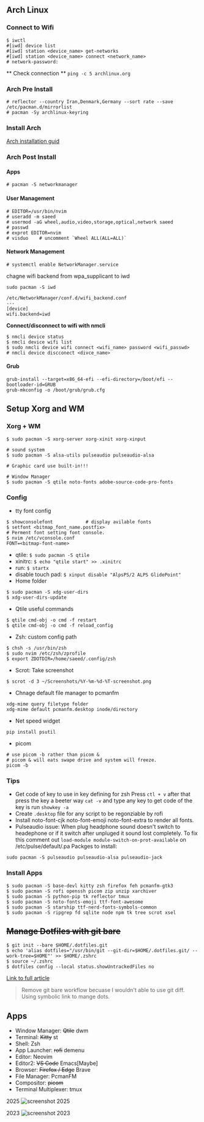 
## Arch Linux

### Connect to Wifi
```
$ iwctl
#[iwd] device list
#[iwd] station <device_name> get-networks
#[iwd] station <device_name> connect <network_name>
# network-password:
```
** Check connection **
`ping -c 5 archlinux.org`

### Arch Pre Install
```
# reflector --country Iran,Denmark,Germany --sort rate --save /etc/pacman.d/mirrorlist
# pacman -Sy archlinux-keyring
```
### Install Arch
[Arch installation guid](https://wiki.archlinux.org/title/installation_guide)

### Arch Post Install
#### Apps
```
# pacman -S networkmanager
```
#### User Management
```
# EDITOR=/usr/bin/nvim
# useradd -m saeed
# usermod -aG wheel,audio,video,storage,optical,network saeed
# passwd 
# exprot EDITOR=nvim
# visduo    # uncomment `Wheel ALL(ALL=ALL)` 
```
#### Network Management
```
# systemctl enable NetworkManager.service
```
chagne wifi backend from wpa_supplicant to iwd
```
sudo pacman -S iwd
```
```
/etc/NetworkManager/conf.d/wifi_backend.conf
---
[device]
wifi.backend=iwd
```
**Connect/disconnect to wifi with nmcli**
```
$ nmcli device status
$ nmcli device wifi list
$ sudo nmcli device wifi connect <wifi_name> password <wifi_passwd>
# nmcli device discconect <divce_name>
```
#### Grub
```
grub-install --target=x86_64-efi --efi-directory=/boot/efi --bootloader-id=GRUB
grub-mkconfig -o /boot/grub/grub.cfg
```

## Setup Xorg and WM
### Xorg + WM
```
$ sudo pacman -S xorg-server xorg-xinit xorg-xinput

# sound system
$ sudo pacman -S alsa-utils pulseaudio pulseaudio-alsa

# Graphic card use built-in!!!

# Window Manager
$ sudo pacman -S qtile noto-fonts adobe-source-code-pro-fonts
```

### Config
* tty font config
```
$ showconsolefont            # display avilable fonts
$ setfont <bitmap_font_name.postfix>
# Perment font setting font console.
$ nvim /etc/vconsole.conf
FONT=<bitmap-font-name>
```
* qtile: `$ sudo pacman -S qtile`
* xinitrc: `$ echo "qtile start" >> .xinitrc`
* run: `$ startx`
* disable touch pad: `$ xinput disable "AlpsPS/2 ALPS GlidePoint"`
* Home folder
```
$ sudo pacman -S xdg-user-dirs
$ xdg-user-dirs-update
```

* Qtile useful commands
```
$ qtile cmd-obj -o cmd -f restart
$ qtile cmd-obj -o cmd -f reload_config
```
* Zsh: custom config path
```
$ chsh -s /usr/bin/zsh
$ sudo nvim /etc/zsh/zprofile
$ export ZDOTDIR=/home/saeed/.config/zsh
```
* Scrot: Take screenshot
```
$ scrot -d 3 ~/Screenshots/%Y-%m-%d-%T-screenshot.png
```
* Chnage default file manager to pcmanfm
```
xdg-mime query filetype folder
xdg-mime default pcmanfm.desktop inode/directory
```
* Net speed widget
```
pip install psutil
```
* picom
```
# use picom -b rather than picom &
# picom & will eats swape drive and system will freeze.
picom -b
```

### Tips
* Get code of key to use in key defining for zsh
Press `ctl + v` after that press the key a beeter way
`cat -v` and type any key to get code of the key
is run `showkey -a`
* Create `.desktop` file for any script to be regonziable by rofi
* Install noto-font-cjk noto-font-emoji noto-font-extra to render all fonts.
* Pulseaudio issue: When plug headphone sound doesn't switch to headephone or 
if it switch after unpluged it sound lost completely.
To fix this comment out `load-module module-switch-on-prot-available` on 
/etc/pulse/default/.pa
Packges to install:
```
sudo pacman -S pulseaudio pulseaudio-alsa pulseaudio-jack

```

### Install Apps
```
$ sudo pacman -S base-devl kitty zsh firefox feh pcmanfm-gtk3 
$ sudo pacman -S rofi openssh picom zip unzip xarchiver
$ sudo pacman -S python-pip tk reflector tmux
$ sudo pacman -S noto-fonts-emoji ttf-font-awesome
$ sudo pacman -S starship ttf-nerd-fonts-symbols-common
$ sudo pacman -S ripgrep fd sqlite node npm tk tree scrot xsel
```

## ~~Manage Dotfiles with git bare~~

```
$ git init --bare $HOME/.dotfiles.git
$ echo 'alias dotfiles="/usr/bin/git --git-dir=$HOME/.dotfiles.git/ --work-tree=$HOME"' >> $HOME/.zshrc
$ source ~/.zshrc
$ dotfiles config --local status.showUntrackedFiles no
```

[Link to full article](https://harfangk.github.io/2016/09/18/manage-dotfiles-with-a-git-bare-repository.html)
> Remove git bare workflow becuase I wouldn't able to use git diff.
> Using symbolic link to mange dots.

## Apps
* Window Manager: ~~Qtile~~ dwm
* Terminal: ~~Kitty~~ st
* Shell: Zsh
* App Launcher: ~~rofi~~ demenu
* Editor: Neovim
* Editor2: ~~VS Code~~ Emacs[Maybe]
* Browser: ~~Firefox / Edge~~ Brave
* File Manager: PcmanFM
* Compositor: ~~picom~~
* Terminal Multiplexer: tmux

2025
![screenshot 2025](https://github.com/ostadsgo/dotfiles/blob/master/bin/screenshots/2025-04-15-01%3A49%3A39-screenshot.png)

2023
![screenshot 2023](https://github.com/ostadsgo/dotfiles/blob/master/bin/screenshots/2023-01-29-04_45_51-screenshot.png)

